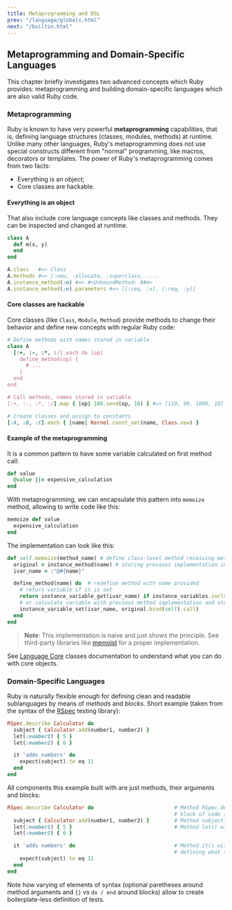 ```yaml
---
title: Metaprogramming and DSL
prev: "/language/globals.html"
next: "/builtin.html"
---
```


## Metaprogramming and Domain-Specific Languages

This chapter briefly investigates two advanced concepts which Ruby
provides: metaprogramming and building domain-specific languages which
are also valid Ruby code.

### Metaprogramming

Ruby is known to have very powerful **metaprogramming** capabilities,
that is, defining language structures (classes, modules, methods) at
runtime. Unlike many other languages, Ruby's metaprogramming does not
use special constructs different from "normal" programming, like macros,
decorators or templates. The power of Ruby's metaprogramming comes from
two facts:

* Everything is an object;
* Core classes are hackable.

#### Everything is an object

That also include core language concepts like classes and methods. They
can be inspected and changed at runtime.


```ruby
class A
  def m(x, y)
  end
end

A.class   #=> Class
A.methods #=> [:new, :allocate, :superclass, ....
A.instance_method(:m) #=> #<UnboundMethod: A#m>
A.instance_method(:m).parameters #=> [[:req, :x], [:req, :y]]
```

#### Core classes are hackable

Core classes (like `Class`, `Module`, `Method`) provide methods to
change their behavior and define new concepts with regular Ruby code:


```ruby
# Define methods with names stored in variable
class A
  [:+, :-, :*, :/].each do |op|
    define_method(op) {
      # ...
    }
  end
end

# Call methods, names stored in variable
[:+, :-, :*, :/].map { |op| 100.send(op, 10) } #=> [110, 90, 1000, 10]

# Create classes and assign to constants
[:A, :B, :C].each { |name| Kernel.const_set(name, Class.new) }
```

#### Example of the metaprogramming

It is a common pattern to have some variable calculated on first method
call:


```ruby
def value
  @value ||= expensive_calculation
end
```

With metaprogramming, we can encapsulate this pattern into `memoize`
method, allowing to write code like this:


```ruby
memoize def value
  expensive_calculation
end
```

The implementation can look like this:


```ruby
def self.memoize(method_name) # define class-level method receiving method name to memoize
  original = instance_method(name) # storing previous implementation in variable, it is UnboundMethod
  ivar_name = :"@#{name}"

  define_method(name) do  # redefine method with name provided
    # return variable if it is set
    return instance_variable_get(ivar_name) if instance_variables.include?(ivar_name)
    # or calculate variable with previous method implementation and store it
    instance_variable_set(ivar_name, original.bind(self).call)
  end
end
```

> **Note**\: This implementation is naive and just shows the principle.
> See third-party libraries like <a
> href='https://github.com/matthewrudy/memoist' class='remote'
> target='_blank'>memoist</a> for a proper implementation.

See [Language Core](../builtin/core.md) classes documentation to
understand what you can do with core objects.

### Domain-Specific Languages

Ruby is naturally flexible enough for defining clean and readable
sublanguages by means of *methods* and *blocks*. Short example (taken
from the syntax of the <a href='http://rspec.info/' class='remote'
target='_blank'>RSpec</a> testing library):


```ruby
RSpec.describe Calculator do
  subject { Calculator.add(number1, number2) }
  let(:number1) { 5 }
  let(:number2) { 6 }

  it 'adds numbers' do
    expect(subject).to eq 11
  end
end
```

All components this example built with are just methods, their arguments
and blocks:


```ruby
RSpec.describe Calculator do                          # Method RSpec.describe() with argument Calculator and
                                                      # block of code (which will be later evaluated)
  subject { Calculator.add(number1, number2) }        # Method subject() with block of code defining test subject
  let(:number1) { 5 }                                 # Method let() with argument :number1 and block of code
  let(:number2) { 6 }

  it 'adds numbers' do                                # Method it() with argument 'adds numbers' and block of code
                                                      # defining what to test
    expect(subject).to eq 11
  end
end
```

Note how varying of elements of syntax (optional paretheses around
method arguments and `{}` vs `do / end` around blocks) allow to create
boilerplate-less definition of tests.

